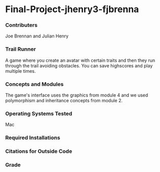 # Final-Project-jhenry3-fjbrenna

### Contributers
Joe Brennan and Julian Henry

### Trail Runner
A game where you create an avatar with certain traits and then they run through the trail avoiding obstacles. You can save highscores and play multiple times.

### Concepts and Modules
The game's interface uses the graphics from module 4 and we used polymorphism and inheritance concepts from module 2.

### Operating Systems Tested
Mac

### Required Installations


### Citations for Outside Code


### Grade


